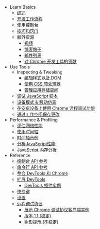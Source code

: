 - Learn Basics
	- [综述](overview.md)
	- [开发工作流程](development-workflow.md)
	- [使用控制台](using-the-console.md)
	- [技巧和窍门](tips-and-tricks.md)
	- 额外资源
		- [视频](videos.md)
		- [博客帖子](blog-post.md)
		- [邮件列表](https://groups.google.com/forum/?fromgroups#!forum/google-chrome-developer-tools)
		- [对 Chrome 开发工具的贡献](contributing-to-devtools.md)
- Use Tools
	- Inspecting & Tweaking
		- [编辑样式以及 DOM](editing-styles-and-the-dom.md)  
		- [使用 CSS 预处理器](working-with-css-preprocessors.md)
		- [管理应用存储空间](managing-application-storage.md)
	- [调试 JavaScript 脚本](debugging-javascript.md)
	- [设备模式 & 移动仿真](device-mode-and-mobile-emulation.md)
	- [在安卓设备上使用 Chrome 远程调试功能](remote-debugging-on-android.md)
	- [通过工作空间保存更改](saving-changes-with-workspaces.md)
- Performance & Profiling
	- [评估网络性能](evaluating-network-performance.md)
	- [使用时间轴](using-the-timeline.md)
	- [时间轴示例](timeline-demo.md)
	- [分析JavaScript性能](profiling-javascript-performance.md)
	- [JavaScript 内存分析](javascript-memory-profiling.md)
- Reference
	- [控制台 API 参考](console-api-reference.md)
	- [命令行 API 参考](command-line-api-reference.md)
	- [整合 DevTools 和 Chrome](integrating-with-devtools-and-chrome.md)
	- [扩展 DevTools](devtools-extensions-api.md)
		- [DevTools 插件实例](devTools-extensions-api-sample-devtools-extensions.md)
	- [快捷键](keyboard-shortcuts.md)
	- [设置](settings.md)
	- [远程调试协议](remote-debugging-protocol.md)
		- [展示 Chrome 调试协议客户端实例](Remote-Debugging-Protocol-ShowCase-Debugging-Protocol-Clients.md)
		- [版本 1.1 (稳定)](Remote-Debugging-Protocol-Version1.1(Stable).md)
		- [树形提示 (不稳定)](Remote-Debugging-Protocol-Tip-of-tree(Unstable).md)

	
	
	
























